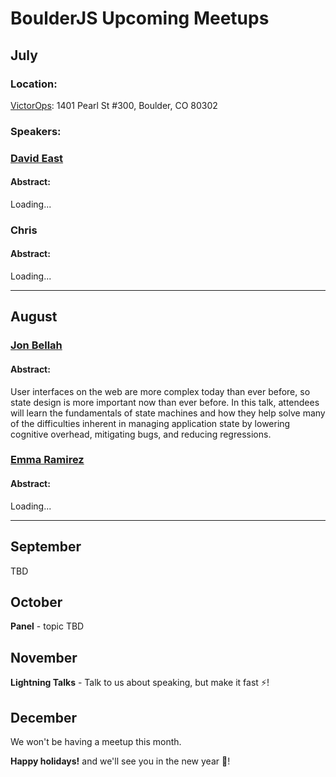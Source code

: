 # BoulderJS Upcoming Meetups

## July

### Location:

[VictorOps](https://victorops.com/): 1401 Pearl St #300, Boulder, CO 80302

### Speakers:

### [David East](https://twitter.com/_davideast)

#### Abstract:

Loading...

### Chris

#### Abstract:

Loading...

---

## August

### [Jon Bellah](https://twitter.com/jonbellah)

#### Abstract:

User interfaces on the web are more complex today than ever before, so state design is more important now than ever before. In this talk, attendees will learn the fundamentals of state machines and how they help solve many of the difficulties inherent in managing application state by lowering cognitive overhead, mitigating bugs, and reducing regressions.

### [Emma Ramirez](https://twitter.com/EmmaGRamirez)

#### Abstract:

Loading...

---

## September

TBD

## October

**Panel** - topic TBD

## November

**Lightning Talks** - Talk to us about speaking, but make it fast ⚡️!

## December

We won't be having a meetup this month.

**Happy holidays!** and we'll see you in the new year 🎉!
